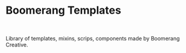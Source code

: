 Boomerang Templates
===================

 

Library of templates, mixins, scrips, components made by Boomerang Creative.
